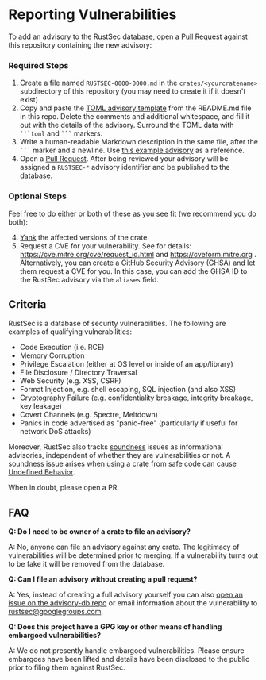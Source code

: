 # Reporting Vulnerabilities

To add an advisory to the RustSec database, open a [Pull Request] against
this repository containing the new advisory:

### Required Steps

1. Create a file named `RUSTSEC-0000-0000.md` in the `crates/<yourcratename>`
   subdirectory of this repository (you may need to create it if it doesn't exist)
2. Copy and paste the [TOML advisory template] from the README.md file in this repo.
   Delete the comments and additional whitespace, and fill it out with the
   details of the advisory. Surround the TOML data with <code>\```toml</code> and <code>\```</code> markers.
3. Write a human-readable Markdown description in the same file, after the <code>\```</code> marker and a newline. Use [this example advisory][example] as a reference.
4. Open a [Pull Request]. After being reviewed your advisory will be assigned
   a `RUSTSEC-*` advisory identifier and be published to the database.
   
### Optional Steps

Feel free to do either or both of these as you see fit (we recommend you do both):

4. [Yank] the affected versions of the crate.
5. Request a CVE for your vulnerability. See for details:
   https://cve.mitre.org/cve/request_id.html and https://cveform.mitre.org .
   Alternatively, you can create a GitHub Security Advisory (GHSA) and let them request
   a CVE for you. In this case, you can add the GHSA ID to the RustSec advisory via the
   `aliases` field.

## Criteria

RustSec is a database of security vulnerabilities. The following are
examples of qualifying vulnerabilities:

* Code Execution (i.e. RCE)
* Memory Corruption
* Privilege Escalation (either at OS level or inside of an app/library)
* File Disclosure / Directory Traversal
* Web Security (e.g. XSS, CSRF)
* Format Injection, e.g. shell escaping, SQL injection (and also XSS)
* Cryptography Failure (e.g. confidentiality breakage, integrity breakage, key leakage)
* Covert Channels (e.g. Spectre, Meltdown)
* Panics in code advertised as "panic-free" (particularly if useful for network DoS attacks)

Moreover, RustSec also tracks [soundness] issues as informational advisories, independent of whether they are vulnerabilities or not.
A soundness issue arises when using a crate from safe code can cause [Undefined Behavior].

[soundness]: https://rust-lang.github.io/unsafe-code-guidelines/glossary.html#soundness-of-code--of-a-library
[Undefined Behavior]: https://doc.rust-lang.org/reference/behavior-considered-undefined.html

When in doubt, please open a PR.

## FAQ

**Q: Do I need to be owner of a crate to file an advisory?**

A:  No, anyone can file an advisory against any crate. The legitimacy of
    vulnerabilities will be determined prior to merging. If a vulnerability
    turns out to be fake it will be removed from the database.
    
**Q: Can I file an advisory without creating a pull request?**

A: Yes, instead of creating a full advisory yourself you can also
   [open an issue on the advisory-db repo](https://github.com/RustSec/advisory-db/issues)
   or email information about the vulnerability to
   [rustsec@googlegroups.com](mailto:rustsec@googlegroups.com).

**Q: Does this project have a GPG key or other means of handling embargoed vulnerabilities?**

A: We do not presently handle embargoed vulnerabilities. Please ensure embargoes
   have been lifted and details have been disclosed to the public prior to filing
   them against RustSec.

[Pull Request]: https://github.com/RustSec/advisory-db/pulls
[TOML advisory template]: https://github.com/RustSec/advisory-db#advisory-format
[Yank]: https://doc.rust-lang.org/cargo/commands/cargo-yank.html
[example]: https://raw.githubusercontent.com/rustsec/advisory-db/main/EXAMPLE_ADVISORY.md
